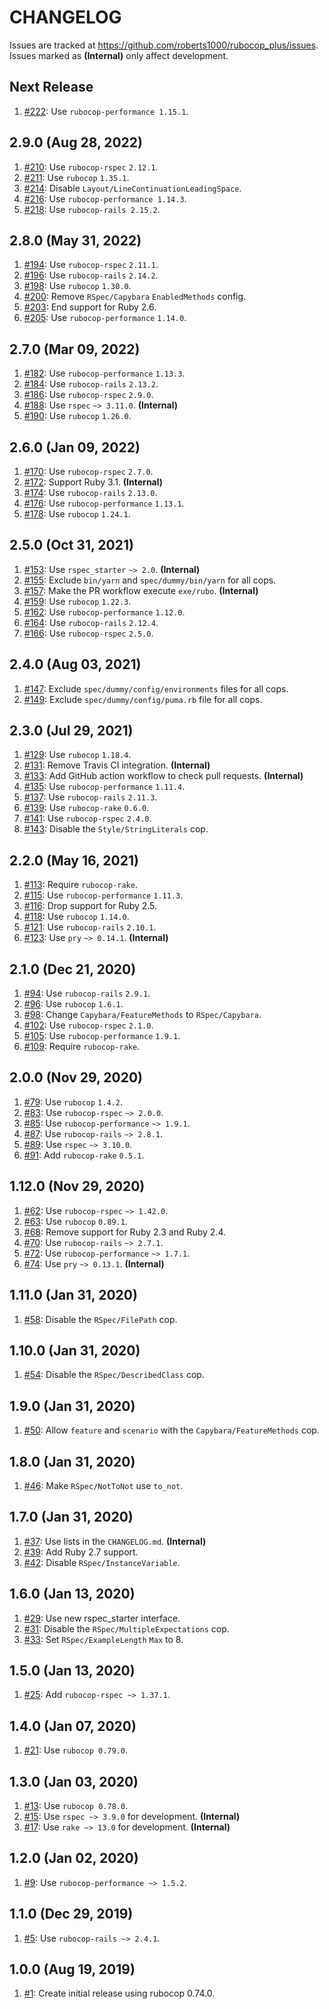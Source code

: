 # CHANGELOG

Issues are tracked at https://github.com/roberts1000/rubocop_plus/issues. Issues marked as **(Internal)** only affect development.

## Next Release

1. [#222](../../issues/222): Use `rubocop-performance 1.15.1`.

## 2.9.0 (Aug 28, 2022)

1. [#210](../../issues/210): Use `rubocop-rspec` `2.12.1`.
1. [#211](../../issues/211): Use `rubocop` `1.35.1`.
1. [#214](../../issues/214): Disable `Layout/LineContinuationLeadingSpace`.
1. [#216](../../issues/216): Use `rubocop-performance 1.14.3`.
1. [#218](../../issues/218): Use `rubocop-rails 2.15.2`.

## 2.8.0 (May 31, 2022)

1. [#194](../../issues/194): Use `rubocop-rspec` `2.11.1`.
1. [#196](../../issues/196): Use `rubocop-rails` `2.14.2`.
1. [#198](../../issues/198): Use `rubocop` `1.30.0`.
1. [#200](../../issues/200): Remove `RSpec/Capybara` `EnabledMethods` config. 
1. [#203](../../issues/203): End support for Ruby 2.6.
1. [#205](../../issues/205): Use `rubocop-performance` `1.14.0`.

## 2.7.0 (Mar 09, 2022)

1. [#182](../../issues/182): Use `rubocop-performance` `1.13.3`.
1. [#184](../../issues/184): Use `rubocop-rails` `2.13.2`.
1. [#186](../../issues/186): Use `rubocop-rspec` `2.9.0`.
1. [#188](../../issues/188): Use `rspec` `~> 3.11.0`. **(Internal)**
1. [#190](../../issues/190): Use `rubocop` `1.26.0`.

## 2.6.0 (Jan 09, 2022)

1. [#170](../../issues/170): Use `rubocop-rspec` `2.7.0`.
1. [#172](../../issues/172): Support Ruby 3.1. **(Internal)**
1. [#174](../../issues/174): Use `rubocop-rails` `2.13.0`.
1. [#176](../../issues/176): Use `rubocop-performance` `1.13.1`.
1. [#178](../../issues/178): Use `rubocop` `1.24.1`.

## 2.5.0 (Oct 31, 2021)

1. [#153](../../issues/153): Use `rspec_starter` `~> 2.0`. **(Internal)**
1. [#155](../../issues/155): Exclude `bin/yarn` and `spec/dummy/bin/yarn` for all cops.
1. [#157](../../issues/157): Make the PR workflow execute `exe/rubo`. **(Internal)**
1. [#159](../../issues/159): Use `rubocop` `1.22.3`.
1. [#162](../../issues/162): Use `rubocop-performance` `1.12.0`.
1. [#164](../../issues/164): Use `rubocop-rails` `2.12.4`.
1. [#166](../../issues/166): Use `rubocop-rspec` `2.5.0`.

## 2.4.0 (Aug 03, 2021)

1. [#147](../../issues/147): Exclude `spec/dummy/config/environments` files for all cops.
1. [#149](../../issues/149): Exclude `spec/dummy/config/puma.rb` file for all cops.

## 2.3.0 (Jul 29, 2021)

1. [#129](../../issues/129): Use `rubocop` `1.18.4`.
1. [#131](../../issues/131): Remove Travis CI integration. **(Internal)**
1. [#133](../../issues/133): Add GitHub action workflow to check pull requests. **(Internal)**
1. [#135](../../issues/135): Use `rubocop-performance` `1.11.4`.
1. [#137](../../issues/137): Use `rubocop-rails` `2.11.3`.
1. [#139](../../issues/139): Use `rubocop-rake` `0.6.0`.
1. [#141](../../issues/141): Use `rubocop-rspec` `2.4.0`.
1. [#143](../../issues/143): Disable the `Style/StringLiterals` cop.

## 2.2.0 (May 16, 2021)

1. [#113](../../issues/113): Require `rubocop-rake`.
1. [#115](../../issues/115): Use `rubocop-performance` `1.11.3`.
1. [#116](../../issues/116): Drop support for Ruby 2.5.
1. [#118](../../issues/118): Use `rubocop` `1.14.0`.
1. [#121](../../issues/121): Use `rubocop-rails` `2.10.1`.
1. [#123](../../issues/123): Use `pry` `~> 0.14.1`. **(Internal)**

## 2.1.0 (Dec 21, 2020)

1. [#94](../../issues/94): Use `rubocop-rails` `2.9.1`.
1. [#96](../../issues/96): Use `rubocop` `1.6.1`.
1. [#98](../../issues/98): Change `Capybara/FeatureMethods` to `RSpec/Capybara`.
1. [#102](../../issues/102): Use `rubocop-rspec` `2.1.0`.
1. [#105](../../issues/105): Use `rubocop-performance` `1.9.1`.
1. [#109](../../issues/109): Require `rubocop-rake`.

## 2.0.0 (Nov 29, 2020)

1. [#79](../../issues/79): Use `rubocop` `1.4.2`.
1. [#83](../../issues/83): Use `rubocop-rspec` `~> 2.0.0`.
1. [#85](../../issues/85): Use `rubocop-performance` `~> 1.9.1`.
1. [#87](../../issues/87): Use `rubocop-rails` `~> 2.8.1`.
1. [#89](../../issues/89): Use `rspec` `~> 3.10.0`.
1. [#91](../../issues/91): Add `rubocop-rake` `0.5.1`.

## 1.12.0 (Nov 29, 2020)

1. [#62](../../issues/62): Use `rubocop-rspec` `~> 1.42.0`.
1. [#63](../../issues/63): Use `rubocop` `0.89.1`.
1. [#68](../../issues/68): Remove support for Ruby 2.3 and Ruby 2.4.
1. [#70](../../issues/70): Use `rubocop-rails` `~> 2.7.1`.
1. [#72](../../issues/72): Use `rubocop-performance` `~> 1.7.1`.
1. [#74](../../issues/74): Use `pry` `~> 0.13.1`. **(Internal)**

## 1.11.0 (Jan 31, 2020)

1. [#58](../../issues/58): Disable the `RSpec/FilePath` cop.

## 1.10.0 (Jan 31, 2020)

1. [#54](../../issues/54): Disable the `RSpec/DescribedClass` cop.

## 1.9.0 (Jan 31, 2020)

1. [#50](../../issues/50): Allow `feature` and `scenario` with the `Capybara/FeatureMethods` cop.

## 1.8.0 (Jan 31, 2020)

1. [#46](../../issues/46): Make `RSpec/NotToNot` use `to_not`.

## 1.7.0 (Jan 31, 2020)

1. [#37](../../issues/37): Use lists in the `CHANGELOG.md`. **(Internal)**
1. [#39](../../issues/39): Add Ruby 2.7 support.
1. [#42](../../issues/42): Disable `RSpec/InstanceVariable`.

## 1.6.0 (Jan 13, 2020)

1. [#29](../../issues/29): Use new rspec_starter interface.
1. [#31](../../issues/31): Disable the `RSpec/MultipleExpectations` cop.
1. [#33](../../issues/33): Set `RSpec/ExampleLength` `Max` to 8.

## 1.5.0 (Jan 13, 2020)

1. [#25](../../issues/25): Add `rubocop-rspec ~> 1.37.1`.

## 1.4.0 (Jan 07, 2020)

1. [#21](../../issues/21): Use `rubocop 0.79.0`.

## 1.3.0 (Jan 03, 2020)

1. [#13](../../issues/13): Use `rubocop 0.78.0`.
1. [#15](../../issues/15): Use `rspec ~> 3.9.0` for development. **(Internal)**
1. [#17](../../issues/17): Use `rake ~> 13.0` for development. **(Internal)**

## 1.2.0 (Jan 02, 2020)

1. [#9](../../issues/9): Use `rubocop-performance ~> 1.5.2`.

## 1.1.0 (Dec 29, 2019)

1. [#5](../../issues/5): Use `rubocop-rails ~> 2.4.1`.

## 1.0.0 (Aug 19, 2019)

1. [#1](../../issues/1): Create initial release using rubocop 0.74.0.
